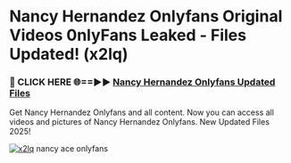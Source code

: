 # Nancy Hernandez Onlyfans Original Videos 0nlyFans Leaked - Files Updated! (x2lq)

<h3>🔴 CLICK HERE 🌐==►► <a href="https://tinyurl.com/2jnfzry5" rel="nofollow">Nancy Hernandez Onlyfans Updated Files</a></h3>

Get Nancy Hernandez Onlyfans and all content. Now you can access all videos and pictures of Nancy Hernandez Onlyfans. New Updated Files 2025!

[![x2lq](https://i.imgur.com/GyGTBgg.gif)](https://tinyurl.com/2jnfzry5)
nancy ace onlyfans